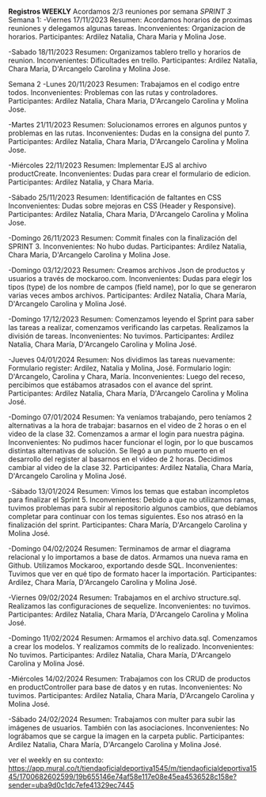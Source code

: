 **Registros WEEKLY**
Acordamos 2/3 reuniones por semana
                                 *SPRINT 3*
Semana 1: 
-Viernes 17/11/2023
   Resumen: Acordamos horarios de proximas reuniones y delegamos algunas tareas.
   Inconvenientes: Organizacion de horarios.
   Participantes: Ardilez Natalia, Chara Maria y Molina Jose.

-Sabado 18/11/2023
   Resumen: Organizamos tablero trello y horarios de reunion.
   Inconvenientes: Dificultades en trello.
   Participantes: Ardilez Natalia, Chara Maria, D'Arcangelo Carolina y Molina Jose.

Semana 2
-Lunes 20/11/2023
   Resumen: Trabajamos en el codigo entre todos.
   Inconvenientes: Problemas con las rutas y controladores.
   Participantes: Ardilez Natalia, Chara Maria, D'Arcangelo Carolina y Molina Jose.

-Martes 21/11/2023
   Resumen: Solucionamos errores en algunos puntos y problemas en las rutas.
   Inconvenientes: Dudas en la consigna del punto 7.
   Participantes: Ardilez Natalia, Chara Maria, D'Arcangelo Carolina y Molina Jose.

-Miércoles 22/11/2023
   Resumen: Implementar EJS al archivo productCreate.
   Inconvenientes: Dudas para crear el formulario de edicion.
   Participantes: Ardilez Natalia, y Chara Maria.

-Sábado 25/11/2023
   Resumen: Identificación de faltantes en CSS 
   Inconvenientes: Dudas sobre mejoras en CSS (Header y Responsive).
   Participantes: Ardilez Natalia, Chara Maria, D'Arcangelo Carolina y Molina Jose.

-Domingo 26/11/2023
   Resumen: Commit finales con la finalización del SPRINT 3.
   Inconvenientes: No hubo dudas.
   Participantes: Ardilez Natalia, Chara Maria, D'Arcangelo Carolina y Molina Jose.

-Domingo 03/12/2023
   Resumen: Creamos archivos Json de productos y usuarios a través de mockaroo.com.
   Inconvenientes: Dudas para elegir los tipos (type) de los nombre de campos (field name), por lo que se generaron varias veces ambos archivos.
   Participantes: Ardilez Natalia, Chara María, D'Arcangelo Carolina y Molina José.

-Domingo 17/12/2023
   Resumen: Comenzamos leyendo el Sprint para saber las tareas a realizar, comenzamos verificando las carpetas. Realizamos la división de tareas.
   Inconvenientes: No tuvimos.
   Participantes: Ardilez Natalia, Chara María, D'Arcangelo Carolina y Molina José.

-Jueves 04/01/2024
   Resumen: Nos dividimos las tareas nuevamente: Formulario register: Ardilez, Natalia y Molina, José. Formulario login: D'Arcangelo, Carolina y Chara, María.
   Inconvenientes: Luego del receso, percibimos que estábamos atrasados con el avance del sprint.
   Participantes: Ardilez Natalia, Chara María, D'Arcangelo Carolina y Molina José.   

-Domingo 07/01/2024
   Resumen: Ya veníamos trabajando, pero teníamos 2 alternativas a la hora de trabajar: basarnos en el video de 2 horas o en el video de la clase 32. Comenzamos a armar el login para nuestra página. 
   Inconvenientes: No pudimos hacer funcionar el login, por lo que buscamos distintas alternativas de solución. Se llegó a un punto muerto en el desarrollo del register al basarnos en el video de 2 horas. Decidimos cambiar al video de la clase 32.
   Participantes: Ardilez Natalia, Chara María, D'Arcangelo Carolina y Molina José.   

-Sábado 13/01/2024
   Resumen: Vimos los temas que estaban incompletos para finalizar el Sprint 5.
   Inconvenientes: Debido a que no utilizamos ramas, tuvimos problemas para subir al repositorio algunos cambios, que debíamos completar para continuar con los temas siguientes. Eso nos atrasó en la finalización del sprint.
   Participantes: Chara María, D'Arcangelo Carolina y Molina José.

-Domingo 04/02/2024
   Resumen: Terminamos de armar el diagrama relacional y lo importamos a base de datos.
   Armamos una nueva rama en Github.
   Utilizamos Mockaroo, exportando desde SQL.
   Inconvenientes: Tuvimos que ver en qué tipo de formato hacer la importación.
   Participantes: Ardilez, Chara María, D'Arcangelo Carolina y Molina José.

-Viernes 09/02/2024
   Resumen: Trabajamos en el archivo structure.sql.
   Realizamos las configuraciones de sequelize.
   Inconvenientes: no tuvimos.
   Participantes: Ardilez Natalia, Chara María, D'Arcangelo Carolina y Molina José.

-Domingo 11/02/2024
   Resumen: Armamos el archivo data.sql.
   Comenzamos a crear los modelos. Y realizamos commits de lo realizado.
   Inconvenientes: No tuvimos.
   Participantes: Ardilez Natalia, Chara María, D'Arcangelo Carolina y Molina José.

-Miércoles 14/02/2024
   Resumen: Trabajamos con los CRUD de productos en productController para base de datos y en rutas.
   Inconvenientes: No tuvimos.
   Participantes: Ardilez Natalia, Chara María, D'Arcangelo Carolina y Molina José.

-Sábado 24/02/2024
   Resumen: Trabajamos con multer para subir las imágenes de usuarios.
   También con las asociaciones.
   Inconvenientes: No lográbamos que se cargue la imagen en la carpeta public.
   Participantes: Ardilez Natalia, Chara María, D'Arcangelo Carolina y Molina José.


ver el weekly en su contexto: https://app.mural.co/t/tiendaoficialdeportiva1545/m/tiendaoficialdeportiva1545/1700682602599/19b655146e74af58e117e08e45ea4536528c158e?sender=uba9d0c1dc7efe41329ec7445